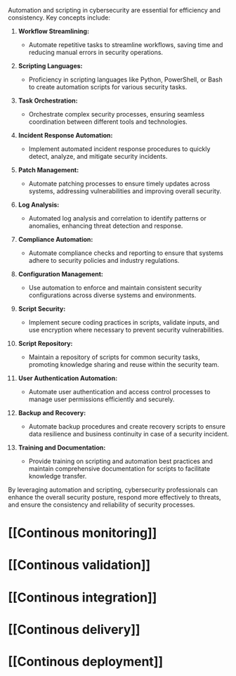Automation and scripting in cybersecurity are essential for efficiency and consistency. Key concepts include:

1. **Workflow Streamlining:**
    
    - Automate repetitive tasks to streamline workflows, saving time and reducing manual errors in security operations.
2. **Scripting Languages:**
    
    - Proficiency in scripting languages like Python, PowerShell, or Bash to create automation scripts for various security tasks.
3. **Task Orchestration:**
    
    - Orchestrate complex security processes, ensuring seamless coordination between different tools and technologies.
4. **Incident Response Automation:**
    
    - Implement automated incident response procedures to quickly detect, analyze, and mitigate security incidents.
5. **Patch Management:**
    
    - Automate patching processes to ensure timely updates across systems, addressing vulnerabilities and improving overall security.
6. **Log Analysis:**
    
    - Automated log analysis and correlation to identify patterns or anomalies, enhancing threat detection and response.
7. **Compliance Automation:**
    - Automate compliance checks and reporting to ensure that systems adhere to security policies and industry regulations.
8. **Configuration Management:**
    
    - Use automation to enforce and maintain consistent security configurations across diverse systems and environments.
9. **Script Security:**
    
    - Implement secure coding practices in scripts, validate inputs, and use encryption where necessary to prevent security vulnerabilities.
10. **Script Repository:**
    
    - Maintain a repository of scripts for common security tasks, promoting knowledge sharing and reuse within the security team.
11. **User Authentication Automation:**
    
    - Automate user authentication and access control processes to manage user permissions efficiently and securely.
12. **Backup and Recovery:**
    
    - Automate backup procedures and create recovery scripts to ensure data resilience and business continuity in case of a security incident.
13. **Training and Documentation:**
    
    - Provide training on scripting and automation best practices and maintain comprehensive documentation for scripts to facilitate knowledge transfer.

By leveraging automation and scripting, cybersecurity professionals can enhance the overall security posture, respond more effectively to threats, and ensure the consistency and reliability of security processes.

# [[Continous monitoring]]
# [[Continous validation]]
# [[Continous integration]]
# [[Continous delivery]]
# [[Continous deployment]]